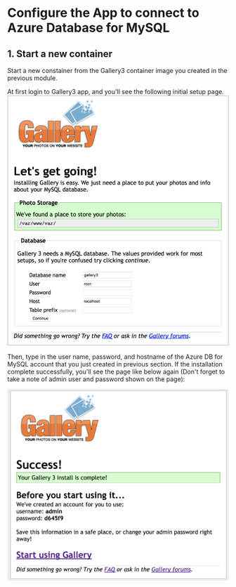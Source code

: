# Configure the App to connect to Azure Database for MySQL

## 1. Start a new container
Start a new constainer from the Gallery3 container image you created in the previous module.

At first login to Gallery3 app, and you'll see the following initial setup page. 
![](mysql_conneciton_string.png)

Then, type in the user name, password, and hostname of the Azure DB for MySQL account that you just created in previous section. If the installation complete successfully, you'll see the page like below again (Don't forget to take a note of admin user and password shown on the page):

![](../module2/img/gallery3-init-success.png)